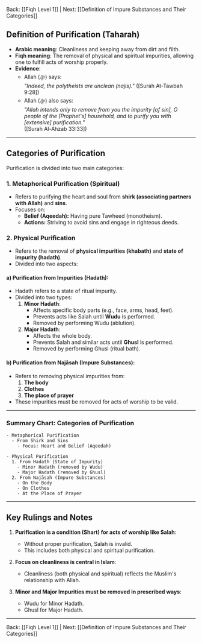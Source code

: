 Back: [[Fiqh Level 1]] | Next: [[Definition of Impure Substances and Their Categories]]

## **Definition of Purification (Taharah)**
- **Arabic meaning**: Cleanliness and keeping away from dirt and filth.  
- **Fiqh meaning**: The removal of physical and spiritual impurities, allowing one to fulfill acts of worship properly.  
- **Evidence**:  
  - Allah (ﷻ) says:  
    _"Indeed, the polytheists are unclean (najis)."_  ([Surah At-Tawbah 9:28])  
  - Allah (ﷻ) also says:  
    _"Allah intends only to remove from you the impurity [of sin], O people of the [Prophet's] household, and to purify you with [extensive] purification."_  
    ([Surah Al-Ahzab 33:33])  

---

## **Categories of Purification**
Purification is divided into two main categories:

### **1. Metaphorical Purification (Spiritual)**
- Refers to purifying the heart and soul from **shirk (associating partners with Allah)** and **sins**.
- Focuses on:  
  - **Belief (Aqeedah):** Having pure Tawheed (monotheism).  
  - **Actions:** Striving to avoid sins and engage in righteous deeds.  

### **2. Physical Purification**
- Refers to the removal of **physical impurities (khabath)** and **state of impurity (hadath)**.  
- Divided into two aspects:  

#### **a) Purification from Impurities (Hadath):**
- Hadath refers to a state of ritual impurity.
- Divided into two types:  
  1. **Minor Hadath**:  
     - Affects specific body parts (e.g., face, arms, head, feet).  
     - Prevents acts like Salah until **Wudu** is performed.  
     - Removed by performing Wudu (ablution).  
  2. **Major Hadath**:  
     - Affects the whole body.  
     - Prevents Salah and similar acts until **Ghusl** is performed.  
     - Removed by performing Ghusl (ritual bath).  

#### **b) Purification from Najāsah (Impure Substances):**
- Refers to removing physical impurities from:  
  1. **The body**  
  2. **Clothes**  
  3. **The place of prayer**  
- These impurities must be removed for acts of worship to be valid.

---

### **Summary Chart: Categories of Purification**

```plaintext
- Metaphorical Purification
  - From Shirk and Sins
    - Focus: Heart and Belief (Aqeedah)
    
- Physical Purification
  1. From Hadath (State of Impurity)
    - Minor Hadath (removed by Wudu)
    - Major Hadath (removed by Ghusl)
  2. From Najāsah (Impure Substances)
    - On the Body
    - On Clothes
    - At the Place of Prayer
```

---

## **Key Rulings and Notes**
1. **Purification is a condition (Shart) for acts of worship like Salah**:  
   - Without proper purification, Salah is invalid.  
   - This includes both physical and spiritual purification.  

2. **Focus on cleanliness is central in Islam**:  
   - Cleanliness (both physical and spiritual) reflects the Muslim's relationship with Allah.  

3. **Minor and Major Impurities must be removed in prescribed ways**:  
   - Wudu for Minor Hadath.  
   - Ghusl for Major Hadath.  

---
Back: [[Fiqh Level 1]] | Next: [[Definition of Impure Substances and Their Categories]]